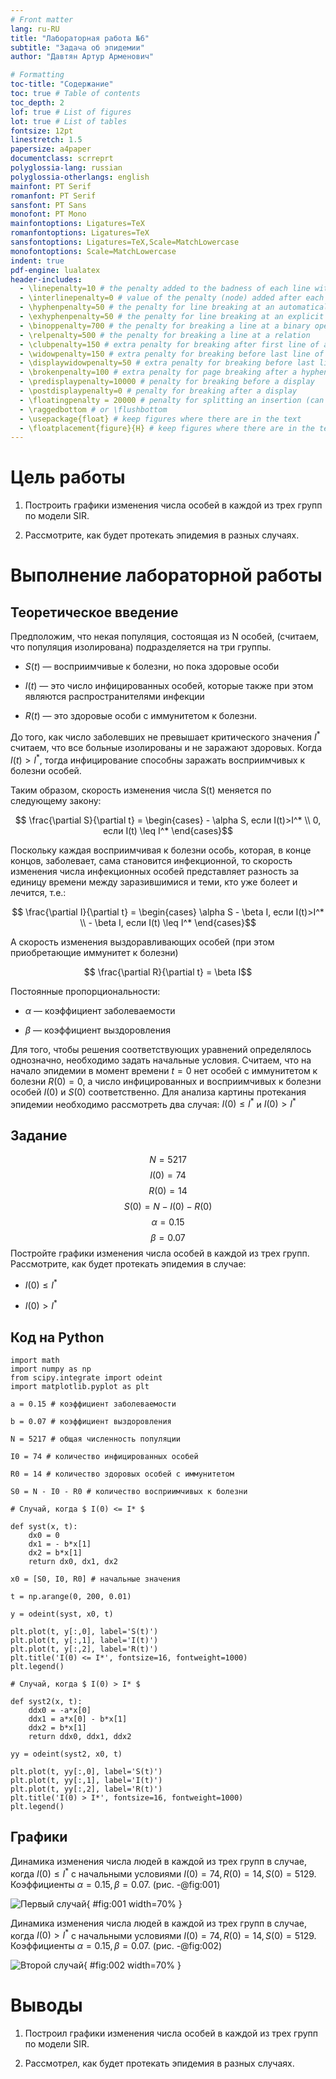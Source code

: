 ```yaml
---
# Front matter
lang: ru-RU
title: "Лабораторная работа №6"
subtitle: "Задача об эпидемии"
author: "Давтян Артур Арменович"

# Formatting
toc-title: "Содержание"
toc: true # Table of contents
toc_depth: 2
lof: true # List of figures
lot: true # List of tables
fontsize: 12pt
linestretch: 1.5
papersize: a4paper
documentclass: scrreprt
polyglossia-lang: russian
polyglossia-otherlangs: english
mainfont: PT Serif
romanfont: PT Serif
sansfont: PT Sans
monofont: PT Mono
mainfontoptions: Ligatures=TeX
romanfontoptions: Ligatures=TeX
sansfontoptions: Ligatures=TeX,Scale=MatchLowercase
monofontoptions: Scale=MatchLowercase
indent: true
pdf-engine: lualatex
header-includes:
  - \linepenalty=10 # the penalty added to the badness of each line within a paragraph (no associated penalty node) Increasing the value makes tex try to have fewer lines in the paragraph.
  - \interlinepenalty=0 # value of the penalty (node) added after each line of a paragraph.
  - \hyphenpenalty=50 # the penalty for line breaking at an automatically inserted hyphen
  - \exhyphenpenalty=50 # the penalty for line breaking at an explicit hyphen
  - \binoppenalty=700 # the penalty for breaking a line at a binary operator
  - \relpenalty=500 # the penalty for breaking a line at a relation
  - \clubpenalty=150 # extra penalty for breaking after first line of a paragraph
  - \widowpenalty=150 # extra penalty for breaking before last line of a paragraph
  - \displaywidowpenalty=50 # extra penalty for breaking before last line before a display math
  - \brokenpenalty=100 # extra penalty for page breaking after a hyphenated line
  - \predisplaypenalty=10000 # penalty for breaking before a display
  - \postdisplaypenalty=0 # penalty for breaking after a display
  - \floatingpenalty = 20000 # penalty for splitting an insertion (can only be split footnote in standard LaTeX)
  - \raggedbottom # or \flushbottom
  - \usepackage{float} # keep figures where there are in the text
  - \floatplacement{figure}{H} # keep figures where there are in the text
---
```


# Цель работы

1. Построить графики изменения числа особей в каждой из трех групп по модели SIR.

2. Рассмотрите, как будет протекать эпидемия в разных случаях.

# Выполнение лабораторной работы

## Теоретическое введение

Предположим, что некая популяция, состоящая из N особей, (считаем, что популяция изолирована) подразделяется на три группы. 

- $S(t)$ — восприимчивые к болезни, но пока здоровые особи

- $I(t)$ — это число инфицированных особей, которые также при этом являются распространителями инфекции

- $R(t)$ — это здоровые особи с иммунитетом к болезни. 

До того, как число заболевших не превышает критического значения $I^*$ считаем, что все больные изолированы и не заражают здоровых. Когда $I(t)>I^*$, тогда инфицирование способны заражать восприимчивых к болезни особей.

Таким образом, скорость изменения числа S(t) меняется по следующему закону:

$$ \frac{\partial S}{\partial t} = \begin{cases} - \alpha S, если I(t)>I^* \\ 0, если I(t) \leq I^* \end{cases}$$

Поскольку каждая восприимчивая к болезни особь, которая, в конце концов, заболевает, сама становится инфекционной, то скорость изменения числа инфекционных особей представляет разность за единицу времени между заразившимися и теми, кто уже болеет и лечится, т.е.:

$$ \frac{\partial I}{\partial t} = \begin{cases} \alpha S - \beta I, если I(t)>I^* \\ - \beta I, если I(t) \leq I^* \end{cases}$$

А скорость изменения выздоравливающих особей (при этом приобретающие иммунитет к болезни)

$$ \frac{\partial R}{\partial t} = \beta I$$

Постоянные пропорциональности:

- $\alpha$ — коэффициент заболеваемости

- $\beta$ — коэффициент выздоровления

Для того, чтобы решения соответствующих уравнений определялось однозначно, необходимо задать начальные условия. Считаем, что на начало эпидемии в момент времени $t = 0$ нет особей с иммунитетом к болезни $R(0)=0$, а число инфицированных и восприимчивых к болезни особей $I(0)$ и $S(0)$ соответственно. Для анализа картины протекания эпидемии необходимо рассмотреть два случая: $I(0) \leq I^*$ и $I(0) > I^*$

## Задание

$$N=5 217$$
$$I(0)=74$$
$$R(0)=14$$
$$S(0)=N - I(0) - R(0)$$
$$ \alpha = 0.15 $$
$$ \beta = 0.07 $$
Постройте графики изменения числа особей в каждой из трех групп.
Рассмотрите, как будет протекать эпидемия в случае:

- $I(0) \leq I^*$ 

- $I(0) > I^*$

## Код на Python

```
import math
import numpy as np
from scipy.integrate import odeint
import matplotlib.pyplot as plt

a = 0.15 # коэффициент заболеваемости

b = 0.07 # коэффициент выздоровления

N = 5217 # общая численность популяции

I0 = 74 # количество инфицированных особей

R0 = 14 # количество здоровых особей с иммунитетом

S0 = N - I0 - R0 # количество восприимчивых к болезни

# Случай, когда $ I(0) <= I* $

def syst(x, t):
    dx0 = 0
    dx1 = - b*x[1]
    dx2 = b*x[1]
    return dx0, dx1, dx2

x0 = [S0, I0, R0] # начальные значения

t = np.arange(0, 200, 0.01)

y = odeint(syst, x0, t)

plt.plot(t, y[:,0], label='S(t)')
plt.plot(t, y[:,1], label='I(t)')
plt.plot(t, y[:,2], label='R(t)')
plt.title('I(0) <= I*', fontsize=16, fontweight=1000)
plt.legend()

# Случай, когда $ I(0) > I* $

def syst2(x, t):
    ddx0 = -a*x[0]
    ddx1 = a*x[0] - b*x[1]
    ddx2 = b*x[1]
    return ddx0, ddx1, ddx2

yy = odeint(syst2, x0, t)

plt.plot(t, yy[:,0], label='S(t)')
plt.plot(t, yy[:,1], label='I(t)')
plt.plot(t, yy[:,2], label='R(t)')
plt.title('I(0) > I*', fontsize=16, fontweight=1000)
plt.legend()
```
## Графики

Динамика изменения числа людей в каждой из трех групп в случае, когда $I(0) \leq I^*$ с начальными условиями $I(0)=74, R(0)=14, S(0)=5129$.
Коэффициенты $\alpha = 0.15, \beta = 0.07$. (рис. -@fig:001)

![Первый случай](image/1.png){ #fig:001 width=70% }

Динамика изменения числа людей в каждой из трех групп в случае, когда $I(0) > I^*$ с начальными условиями $I(0)=74, R(0)=14, S(0)=5129$.
Коэффициенты $\alpha = 0.15, \beta = 0.07$. (рис. -@fig:002)

![Второй случай](image/2.png){ #fig:002 width=70% }

# Выводы

1. Построил графики изменения числа особей в каждой из трех групп по модели SIR.

2. Рассмотрел, как будет протекать эпидемия в разных случаях.